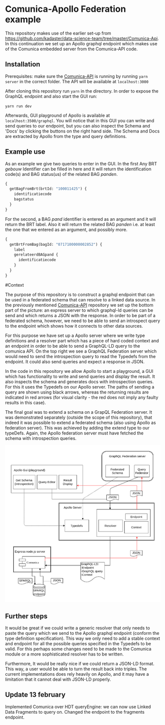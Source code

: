 # Comunica-Apollo Federation example

This repository makes use of the earlier set-up from https://github.com/kadaster/data-science-team/tree/master/Comunica-Api. In this continuation we set up an Apollo graphql endpoint which makes use of the Comunica embedded server from the Comunica-API code.

## Installation

Prerequisites: make sure the [Comunica-API](https://github.com/kadaster/data-science-team/tree/master/Comunica-Api) is running by running `yarn server` in the correct folder. The API will be available at `localhost:3000`

After cloning this repository run `yarn` in the directory. In order to expose the GraphQL endpoint and also start the GUI run:

`yarn run dev`

Afterwards, GUI playground of Apollo is available at `localhost:3500/graphql`. You will notice that in this GUI you can write and send queries to our endpoint, but you can also inspect the Schema and 'Docs' by clicking the buttons on the right hand side. The Schema and Docs are extracted by Apollo from the type and query definitions.

## Example use

As an example we give two queries to enter in the GUI. In the first Any BRT _gebouw_ Identifier can be filled in here and it will return the identification code(s) and BAG status(us) of the related BAG _panden_.

```graphql
{
  getBagFromBrt(brtId: "100011425") {
    identificatiecode
    bagstatus
  }
}
```

For the second, a BAG _pand_ identifier is entered as an argument and it will return the BRT label. Also it will return the related BAG _panden_ i.e. at least the one that we entered as an argument, and possibly more.

```graphql
{
  getBrtFromBag(bagId: "0717100000002852") {
    label
    gerelateerdBAGpand {
      identificatiecode
    }
  }
}
```

#Context

The purpose of this repository is to construct a graphql endpoint that can be used in a federated schema that can resolve to a linked data source. In the previously mentioned [Comunica-API](https://github.com/kadaster/data-science-team/tree/master/Comunica-Api) repository we set up the bottom part of the picture: an express server to which graphql-ld queries can be send and which returns a JSON with the response. In order to be part of a federated schema, however, we need to be able to send an introspect query to the endpoint which shows how it connects to other data sources.

For this purpose we have set up a Apollo server where we write type definitions and a resolver part which has a piece of hard coded context and an endpoint in order to be able to send a GraphQL-LD query to the comunica API. On the top right we see a GraphQL Federation server which would need to send the introspection query to read the Typedefs from the endpoint. It could also send queries and expect a response in JSON.

In the code in this repository we allow Apollo to start a playground, a GUI which has functionality to write and send queries and display the result. It also inspects the schema and generates docs with introspection queries. For this it uses the Typedefs on our Apollo server. The paths of sending a query are shown using black arrows, whereas the returning results are indicated in red arrows (for visual clarity - the red does not imply any faulty results in this case).

The final goal was to extend a schema on a GrapQL Federation server. It was demonstrated separately (outside the scope of this repository), that indeed it was possible to extend a federated schema (also using Apollo as federation server). This was achieved by adding the extend type to our typeDefs. Again, the Apollo federation server must have fetched the schema with introspection queries.

![Federation](Comunica-Apollo-Federation-Example.png)

## Further steps

It would be great if we could write a generic resolver that only needs to paste the query which we send to the Apollo graphql endpoint (conform the type definition specification). This way we only need to add a stable context and endpoint for all the possible queries specified in the Typedefs to be valid. For this perhaps some changes need to be made to the Comunica module or a more sophisticated resolver has to be written.

Furthermore, It would be really nice if we could return a JSON-LD format. This way, a user would be able to turn the result back into triples. The current implementations does rely heavily on Apollo, and it may have a limitation that it cannot deal with JSON-LD properly.

## Update 13 february

Implemented Comunica over HDT queryEngine: we can now use Linked Data Fragments to query on. Changed the endpoint to the fragments endpoint.

